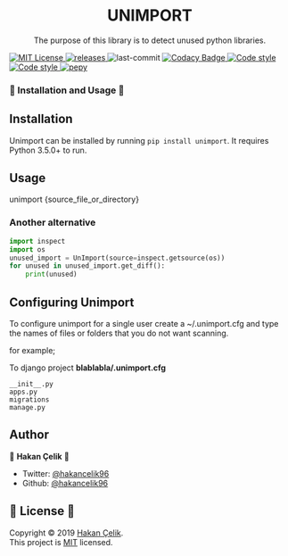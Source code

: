 <h1 align="center">UNIMPORT</h1>
<p align="center">
  The purpose of this library is to detect unused python libraries.
 </p>
 <p>
   <a href="https://github.com/hakancelik96/unimport/blob/master/LICENSE" target="_blank">
   <img alt="MIT License" title="MIT License" src="https://img.shields.io/github/license/hakancelik96/unimport.svg"/>
   </a>
   <a href="https://github.com/hakancelik96/unimport/releases" target="_blank">
     <img alt="releases" title="releases" src="https://img.shields.io/github/release/hakancelik96/unimport.svg"/>
   </a>
   <img alt="last-commit" title="last-commit" src="https://img.shields.io/github/last-commit/hakancelik96/unimport.svg"/>
   <a href="https://www.codacy.com/app/hakancelik96/coogger?utm_source=github.com&amp;utm_medium=referral&amp;utm_content=hakancelik96/unimport&amp;utm_campaign=Badge_Grade" target="_blank">
  <img alt="Codacy Badge" title="Codacy Badge" src="https://img.shields.io/codacy/grade/e8add9e8f86e433696cab7f2e4d9633c"/>
   </a>
   <a href="https://github.com/psf/black" target="_blank">
  <img alt="Code style" title="Code style" src="https://img.shields.io/badge/Code%20style-black-black"/>
   </a>
    <a href="https://github.com/timothycrosley/isort" target="_blank">
  <img alt="Code style" title="Code style" src="https://img.shields.io/badge/code%20style-isort-lightgrey"/>
   </a>
  <a href="https://pepy.tech/badge/unimport" target="_blank" title="Downloads">
    <img alt="pepy" title="pepy" src="https://pepy.tech/badge/unimport"/>
   </a>
  <br>
 </p>

### 🚀 Installation and Usage 🚀
## Installation
Unimport can be installed by running `pip install unimport`. It requires Python 3.5.0+ to run.

## Usage

unimport {source_file_or_directory}

### Another alternative
```python
import inspect
import os
unused_import = UnImport(source=inspect.getsource(os))
for unused in unused_import.get_diff():
    print(unused)
```

## Configuring Unimport
To configure unimport for a single user create a ~/.unimport.cfg and type the names of files or folders that you do not want scanning.

for example;

To django project
**blablabla/.unimport.cfg**
```
__init__.py
apps.py
migrations
manage.py
```

## Author

👤 **Hakan Çelik** 👤

- Twitter: [@hakancelik96](https://twitter.com/hakancelik96)
- Github: [@hakancelik96](https://github.com/hakancelik96)

## 📝 License 📝

Copyright © 2019 [Hakan Çelik](https://github.com/hakancelik96/unimport).<br/>
This project is [MIT](https://github.com/hakancelik96/unimport/blob/master/LICENSE) licensed.
